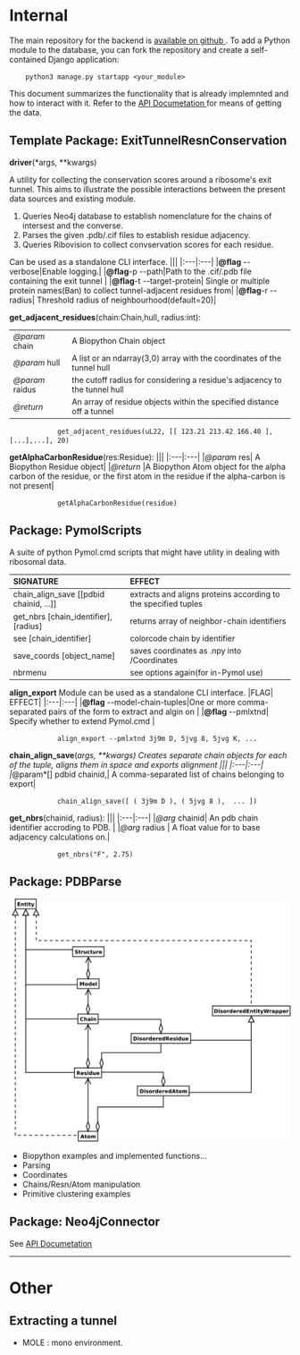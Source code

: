 # Internal

The main repository for the backend is [available on github ](https://github.com/rtviii/ribosome.xyz-backend).
To add a Python module to the database, you can fork the repository and create a self-contained Django application:

        python3 manage.py startapp <your_module>

This document summarizes the functionality that is already implemnted and how to interact with it.
Refer to the [ API Documetation ](https://ribosome.xyz/../../api-shape.md) for means of getting the data.

## Template Package: ExitTunnelResnConservation


__driver__(*args, **kwargs)

A utility for collecting the conservation scores around a ribosome's exit tunnel.
This aims to illustrate the possible interactions between the present data sources and existing module. 

1. Queries Neo4j database to establish nomenclature for the chains of intersest and the converse.
2. Parses the given .pdb/.cif files to establish residue adjacency.
3. Queries Ribovision to collect convservation scores for each residue.


Can be used as a standalone CLI interface.
|||
|:---|:---|
|__@flag__ --verbose|Enable logging.|
|__@flag__-p --path|Path to the .cif/.pdb file containing the exit tunnel |
|__@flag__-t --target-protein| Single or multiple protein names(Ban) to collect tunnel-adjacent residues from|
|__@flag__-r --radius| Threshold radius of neighbourhood(default=20)|


__get_adjacent_residues__(chain:Chain,hull, radius:int): 

|||
|:---|:---|
|*@param* chain| A Biopython Chain object |
|*@param* hull| A list or an ndarray(3,0) array with the coordinates of the tunnel hull|
|*@param* raidus| the cutoff radius for considering a residue's adjacency to the tunnel hull |
|*@return* | An array of residue objects within the specified distance off a tunnel |

                get_adjacent_residues(uL22, [[ 123.21 213.42 166.40 ],[...],...], 20)


__getAlphaCarbonResidue__(res:Residue): 
|||
|:---|:---|
|*@param* res| A Biopython Residue object|
|*@return* |A Biopython Atom object for the alpha carbon of the residue, or the first atom in the residue if the alpha-carbon is not present|

                getAlphaCarbonResidue(residue)



## Package: PymolScripts

A suite of python Pymol.cmd scripts that might have utility in dealing with ribosomal data.

|SIGNATURE|EFFECT|
|:---|:---|
|chain_align_save [[pdbid chainid, ...]]| extracts and aligns proteins according to the specified tuples|
|get_nbrs [chain_identifier],[radius] | returns array of neighbor-chain identifiers  |
|see               [chain_identifier] | colorcode chain by identifier       |
|save_coords            [object_name] | saves coordinates as .npy into /Coordinates|
|nbrmenu                              | see options again(for in-Pymol use)                       |

__align_export__
Module can be used as a standalone CLI interface.
|FLAG| EFFECT|
|:---|:---|
|__@flag__ --model-chain-tuples|One or more comma-separated pairs of the form <pdbid> <protein> to extract and algin on |
|__@flag__ --pmlxtnd| Specify whether to extend Pymol.cmd |


                align_export --pmlxtnd 3j9m D, 5jvg 8, 5jvg K, ... 


__chain_align_save__(*args, **kwargs) 
Creates separate chain objects for each of the tuple, aligns them in space and exports alignment
|||
|:---|:---|
|*@param*[]  pdbid chainid,| A comma-separated list of chains belonging to export|

                chain_align_save([ ( 3j9m D ), ( 5jvg 8 ),  ... ])




__get_nbrs__(chainid, radius):
|||
|:---|:---|
|*@arg* chainid| An pdb chain identifier accroding to PDB. |
|*@arg* radius | A float value for to base adjacency calculations on.|

                get_nbrs("F", 2.75)


## Package: PDBParse

![](Bio.PDB.schema.png)

- Biopython examples and implemented functions...
- Parsing
- Coordinates
- Chains/Resn/Atom manipulation
- Primitive clustering examples


## Package: Neo4jConnector

See [ API Documetation ](https://ribosome.xyz/../../api-shape.md)





---

# Other

## Extracting a tunnel

- MOLE : mono environment.


